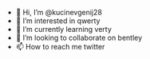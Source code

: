 - 👋 Hi, I’m @kucinevgenij28
- 👀 I’m interested in qwerty
- 🌱 I’m currently learning verty
- 💞️ I’m looking to collaborate on bentley
- 📫 How to reach me twitter

<!---
kucinevgenij28/kucinevgenij28 is a ✨ special ✨ repository because its `README.md` (this file) appears on your GitHub profile.
You can click the Preview link to take a look at your changes.
--->
